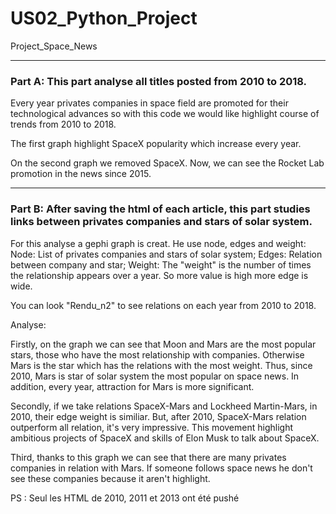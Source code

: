 # US02_Python_Project
Project_Space_News

---------------

### Part A: This part analyse all titles posted from 2010 to 2018.

Every year privates companies in space field are promoted for their technological advances so with this code we would like highlight course of trends from 2010 to 2018.

The first graph highlight SpaceX popularity which increase every year.

On the second graph we removed SpaceX. Now, we can see the Rocket Lab promotion in the news since 2015.

---------------

### Part B: After saving the html of each article, this part studies links between privates companies and stars of solar system.

For this analyse a gephi graph is creat. He use node, edges and weight:
Node: List of privates companies and stars of solar system;
Edges: Relation between company and star;
Weight: The "weight" is the number of times the relationship appears over a year. So more value is high more edge is wide.

You can look "Rendu_n2" to see relations on each year from 2010 to 2018.

Analyse:

Firstly, on the graph we can see that Moon and Mars are the most popular stars, those who have the most relationship with companies. Otherwise Mars is the star which has the relations with the most weight. Thus, since 2010, Mars is star of solar system the most popular on space news. In addition, every year, attraction for Mars is more significant.

Secondly, if we take relations SpaceX-Mars and Lockheed Martin-Mars, in 2010, their edge weight is similiar. But, after 2010, SpaceX-Mars relation outperform all relation, it's very impressive. This movement highlight ambitious projects of SpaceX and skills of Elon Musk to talk about SpaceX.

Third, thanks to this graph we can see that there are many privates companies in relation with Mars. If someone follows space news he don't see these companies because it aren't highlight.

PS : Seul les HTML de 2010, 2011 et 2013 ont été pushé
